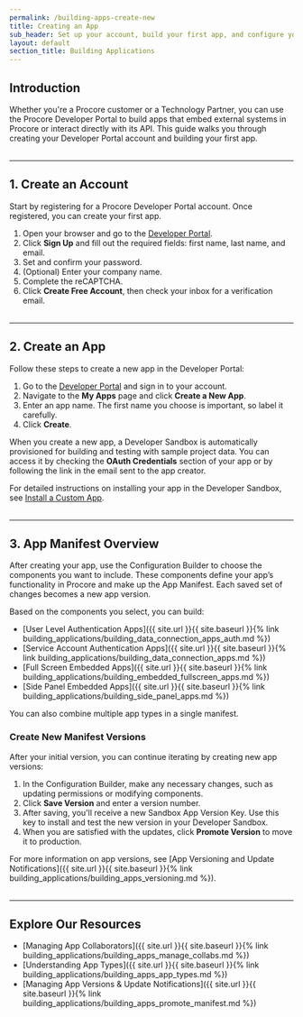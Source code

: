 ```yaml
---
permalink: /building-apps-create-new
title: Creating an App
sub_header: Set up your account, build your first app, and configure your App Manifest to start developing in Procore.
layout: default
section_title: Building Applications
---
```


## Introduction
Whether you're a Procore customer or a Technology Partner, you can use the Procore Developer Portal to build apps that embed external systems in Procore or interact directly with its API. This guide walks you through creating your Developer Portal account and building your first app.
<br><br>

***
## 1. Create an Account
Start by registering for a Procore Developer Portal account. Once registered, you can create your first app.

1. Open your browser and go to the <a href="https://developers.procore.com/developers" target="_blank">Developer Portal</a>.
2. Click **Sign Up** and fill out the required fields: first name, last name, and email.
3. Set and confirm your password.
4. (Optional) Enter your company name.
5. Complete the reCAPTCHA.
6. Click **Create Free Account**, then check your inbox for a verification email.
<br><br>

***
## 2. Create an App
Follow these steps to create a new app in the Developer Portal:

1. Go to the <a href="https://developers.procore.com/developers" target="_blank">Developer Portal</a> and sign in to your account.
2. Navigate to the **My Apps** page and click **Create a New App**.
3. Enter an app name. The first name you choose is important, so label it carefully.
4. Click **Create**.

When you create a new app, a Developer Sandbox is automatically provisioned for building and testing with sample project data. You can access it by checking the **OAuth Credentials** section of your app or by following the link in the email sent to the app creator.

For detailed instructions on installing your app in the Developer Sandbox, see <a href="https://support.procore.com/products/online/user-guide/company-level/admin/tutorials/install-a-custom-app" target="_blank">Install a Custom App</a>.
<br><br>

***
## 3. App Manifest Overview
After creating your app, use the Configuration Builder to choose the components you want to include. These components define your app’s functionality in Procore and make up the App Manifest. Each saved set of changes becomes a new app version.

Based on the components you select, you can build:
- [User Level Authentication Apps]({{ site.url }}{{ site.baseurl }}{% link building_applications/building_data_connection_apps_auth.md %})
- [Service Account Authentication Apps]({{ site.url }}{{ site.baseurl }}{% link building_applications/building_data_connection_apps.md %})
- [Full Screen Embedded Apps]({{ site.url }}{{ site.baseurl }}{% link building_applications/building_embedded_fullscreen_apps.md %})
- [Side Panel Embedded Apps]({{ site.url }}{{ site.baseurl }}{% link building_applications/building_side_panel_apps.md %})

You can also combine multiple app types in a single manifest.

### Create New Manifest Versions
After your initial version, you can continue iterating by creating new app versions:

1. In the Configuration Builder, make any necessary changes, such as updating permissions or modifying components.
2. Click **Save Version** and enter a version number.
3. After saving, you'll receive a new Sandbox App Version Key. Use this key to install and test the new version in your Developer Sandbox.
4. When you are satisfied with the updates, click **Promote Version** to move it to production.

For more information on app versions, see [App Versioning and Update Notifications]({{ site.url }}{{ site.baseurl }}{% link building_applications/building_apps_versioning.md %}).
<br><br>

***
## Explore Our Resources
- [Managing App Collaborators]({{ site.url }}{{ site.baseurl }}{% link building_applications/building_apps_manage_collabs.md %})
- [Understanding App Types]({{ site.url }}{{ site.baseurl }}{% link building_applications/building_apps_app_types.md %})
- [Managing App Versions & Update Notifications]({{ site.url }}{{ site.baseurl }}{% link building_applications/building_apps_promote_manifest.md %})